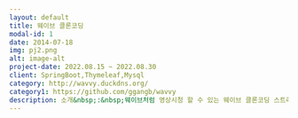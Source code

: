 ```yaml
---
layout: default
title: 웨이브 클론코딩
modal-id: 1
date: 2014-07-18
img: pj2.png
alt: image-alt
project-date: 2022.08.15 ~ 2022.08.30
client: SpringBoot,Thymeleaf,Mysql
category: http://wavvy.duckdns.org/
category1: https://github.com/ggangb/wavvy
description: 소개&nbsp;:&nbsp;웨이브처럼 영상시청 할 수 있는 웨이브 클론코딩 스트리밍 사이트<br/>목적&nbsp;:&nbsp;SrpingBoot,Thymeleaf 사용 경험 및 숙련도 향상을 위한 팀 프로젝트<br/><br/>인원구성&nbsp;:&nbsp;2명<br/>
---
```

